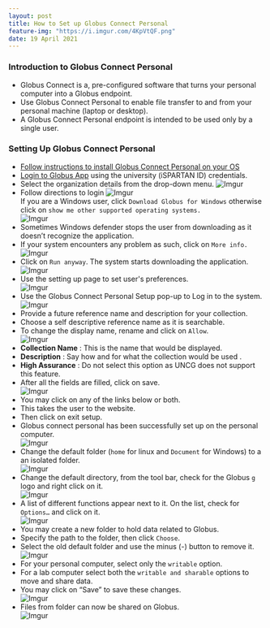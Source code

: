 ```yaml
---
layout: post
title: How to Set up Globus Connect Personal
feature-img: "https://i.imgur.com/4KpVtQF.png"
date: 19 April 2021
---
```


### Introduction to Globus Connect Personal

* Globus Connect is a, pre-configured software that turns your personal computer into a Globus endpoint.    
* Use Globus Connect Personal to enable file transfer to and from your personal machine (laptop or desktop).     
* A Globus Connect Personal endpoint is intended to be used only by a single user.    

### Setting Up Globus Connect Personal     

* [Follow instructions to install Globus Connect Personal on your OS](https://gcrnet.github.io/howto/globusconnectpersonal)            
* [Login to Globus App](https://go.uncg.edu/globus-login) using the university (iSPARTAN ID) credentials.         
* Select the organization details from the drop-down menu.
![Imgur](https://i.imgur.com/QuCbcnV.png)
* Follow directions to login
![Imgur](https://i.imgur.com/cBNe76R.png)       
If you are a Windows user, click `Download Globus for Windows` otherwise click on `show me other supported operating systems.`       
![Imgur](https://i.imgur.com/NX27fiG.png)          
* Sometimes Windows defender stops the user from downloading as it doesn’t recognize the application.        
* If your system encounters any problem as such, click on `More info.`      
![Imgur](https://i.imgur.com/6kaWjIs.png)        
* Click on `Run anyway`. The system starts downloading the application.        
![Imgur](https://i.imgur.com/KwgefTd.png)      
* Use the setting up page to set user's preferences.   
![Imgur](https://i.imgur.com/hJbwP7x.png)                     
* Use the Globus Connect Personal Setup pop-up to Log in to the system.      
![Imgur](https://i.imgur.com/AtLJwKl.png)                         
* Provide a future reference name and description for your collection.      
* Choose a self descriptive reference name as it is searchable. 	       
* To change the display name, rename and click on `Allow`.      	       
![Imgur](https://i.imgur.com/eAmjRLB.png)                    
* **Collection Name** : This is the name that would be displayed.     
* **Description** : Say how and for what the collection would be used .       
* **High Assurance** : Do not select this option as UNCG does not support this feature.      
* After all the fields are filled, click on save.       
![Imgur](https://i.imgur.com/YvJcBGp.png)                 
* You may click on any of the links below or both.
* This takes the user to the website.      
* Then click on exit setup.            
* Globus connect personal has been successfully set up on the personal computer.       
![Imgur](https://i.imgur.com/ZeRjTfh.png)                     
* Change the default folder (`home` for linux and `Document` for Windows) to a an isolated folder.      
![Imgur](https://i.imgur.com/ZgT0k5m.png)              
* Change the default directory, from the tool bar, check for the Globus `g` logo and right click on it.                 
![Imgur](https://i.imgur.com/2Ww34zQ.png)                         
* A list of different functions appear next to it. On the list, check for `Options…` and click on it.         
![Imgur](https://i.imgur.com/LNb1Iif.png)                   
* You may create a new folder to hold data related to Globus.                   
* Specify the path to the folder, then click `Choose`.       
* Select the old default folder and use the minus (-) button to remove it.        
![Imgur](https://i.imgur.com/7jjLf0k.png)                     
* For your personal computer, select only the `writable` option.              
* For a lab computer select both the `writable and sharable` options to move and share data.      
* You may click on “Save” to save these changes.       
![Imgur](https://i.imgur.com/9KStNBT.png)      
* Files from folder can now be shared on Globus.           
![Imgur](https://i.imgur.com/dPjjDTj.png)           
